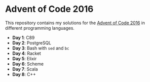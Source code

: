 # Advent of Code 2016
This repository contains my solutions for the [Advent of Code 2016](http://adventofcode.com/) in different programming languages.

* **Day 1**: C89
* **Day 2**: PostgreSQL
* **Day 3**: Bash with `sed` and `bc`
* **Day 4**: Racket
* **Day 5**: Elixir
* **Day 6**: Scheme
* **Day 7**: Scala
* **Day 8**: C++
